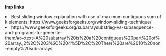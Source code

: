 <b>Imp links</b>
<li>Best sliding window explanation with use of maximum contiguous sum of k elements: https://www.geeksforgeeks.org/window-sliding-technique/ </li>
<li>https://www.geeksforgeeks.org/subarraysubstring-vs-subsequence-and-programs-to-generate-them/#:~:text=A%20subarray%20is%20a%20contiguous%20part%20of%20array.,2%2C%203%2C%204%5D%2C%20There%20are%2010%20non-empty%20sub-arrays.</li>
